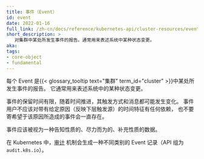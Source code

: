 ```yaml
---
title: 事件（Event）
id: event
date: 2022-01-16
full_link: /zh-cn/docs/reference/kubernetes-api/cluster-resources/event-v1/
short_description: >
   对集群中某处所发生事件的报告。通常用来表述系统中某种状态变更。
aka: 
tags:
- core-object
- fundamental
---
```


每个 Event 是{{< glossary_tooltip text="集群" term_id="cluster" >}}中某处所发生事件的报告。
它通常用来表述系统中的某种状态变更。


事件的保留时间有限，随着时间推进，其触发方式和消息都可能发生变化。
事件用户不应该对带有给定原因（反映下层触发源）的时间特征有任何依赖，
也不要寄希望于该原因所造成的事件会一直存在。

事件应该被视为一种告知性质的、尽力而为的、补充性质的数据。

在 Kubernetes 中，[审计](/zh-cn/docs/tasks/debug/debug-cluster/audit/)
机制会生成一种不同类别的 Event 记录（API 组为 `audit.k8s.io`）。
